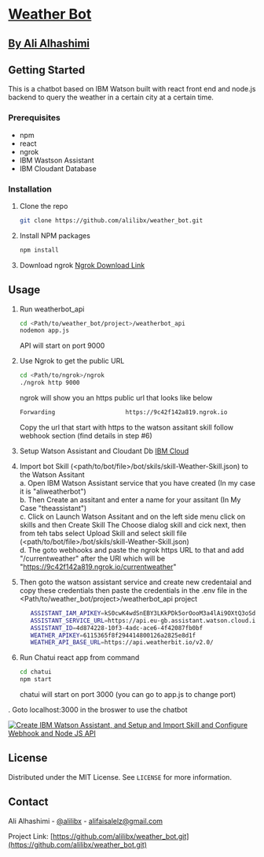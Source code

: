 
<!-- PROJECT LOGO -->
<br />
<p align="center">
  <a href="https://github.com/othneildrew/Best-README-Template">
    <h1> Weather Bot</h1>
    <h2> By Ali Alhashimi</h2>
  </a>
</p>


<!-- GETTING STARTED -->
## Getting Started

This is a chatbot based on IBM Watson built with react front end and node.js backend to query 
the weather in a certain city at a certain time.


### Prerequisites

* npm
* react
* ngrok
* IBM Wastson Assistant 
* IBM Cloudant Database
  
### Installation

1. Clone the repo
   ```sh
   git clone https://github.com/alilibx/weather_bot.git
   ```
2. Install NPM packages
   ```sh
   npm install
   ```
3. Download ngrok  <a href= https://ngrok.com/download>  Ngrok Download Link </a>


<!-- USAGE EXAMPLES -->
## Usage


1. Run weatherbot_api
   ```sh
   cd <Path/to/weather_bot/project>/weatherbot_api
   nodemon app.js
   ```
   API will start on port 9000
   
2. Use Ngrok to get the public URL
   ```sh
   cd <Path/to/ngrok>/ngrok
   ./ngrok http 9000
   ```
   ngrok will show you an https public url that looks like below 
    ```sh
    Forwarding                    https://9c42f142a819.ngrok.io                                                                
   ```
   Copy the url that start with https to the watson assitant skill follow webhook section (find details in step #6)

3. Setup Watson Assistant and Cloudant Db
   <a href=https://cloud.ibm.com> IBM Cloud </a>
4. Import bot Skill (<path/to/bot/file>/bot/skils/skill-Weather-Skill.json) to the Watson Assitant
   </br> a. Open IBM Watson Assistant service that you have created (In my case it is "aliweatherbot") 
   </br> b. Then Create an assitant and enter a name for your assitant (In My Case "theassistant")
   </br> c. Click on Launch Watson Assitant and on the left side menu click on skills and then Create Skill 
            The Choose dialog skill and cick next, then from teh tabs select Upload Skill and select skill file 
            (<path/to/bot/file>/bot/skils/skill-Weather-Skill.json) 
   </br> d. The goto webhooks and paste the ngrok https URL to that and add "/currentweather" after the URl which will be 
             "https://9c42f142a819.ngrok.io/currentweather"

5. Then goto the watson assistant service and create new credentaial and copy these credentials then paste the credentials in the .env file in the <Path/to/weather_bot/project>/weatherbot_api project
   ```sh
      ASSISTANT_IAM_APIKEY=kS0cwK4wdSnEBY3LKkPDk5orOooM3a4lAi9OXtQ3oSdF
      ASSISTANT_SERVICE_URL=https://api.eu-gb.assistant.watson.cloud.ibm.com/instances/ea216b74-9ca0-4a03-b16c-b7cc388689f0
      ASSISTANT_ID=4d874228-10f3-4adc-ace6-4f42087fb0bf
      WEATHER_APIKEY=6115365f8f294414800126a2825e8d1f
      WEATHER_API_BASE_URL=https://api.weatherbit.io/v2.0/
   ```

6. Run Chatui react app from command
   ```sh
   cd chatui
   npm start
   ```
   chatui will start on port 3000 (you can go to app.js to change port)
   
. Goto localhost:3000 in the broswer to use the chatbot


[![Create IBM Watson Assistant, and Setup and Import Skill and Configure Webhook and Node JS API](https://user-images.githubusercontent.com/6030333/128094563-93744edf-b550-4a06-ba75-f6310c917f5a.png)](https://www.youtube.com/watch?v=sXvjZ9QQ-ik "Create IBM Watson Assistant, and Setup and Import Skill and Configure Webhook and Node JS API")


<!-- LICENSE -->
## License

Distributed under the MIT License. See `LICENSE` for more information.



<!-- CONTACT -->
## Contact

Ali Alhashimi - [@alilibx](https://twitter.com/alilibx) - alifaisalelz@gmail.com

Project Link: [https://github.com/alilibx/weather_bot.git](https://github.com/alilibx/weather_bot.git)



